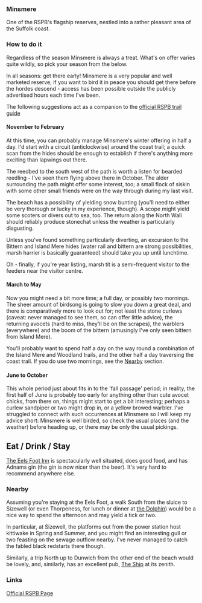 ### Minsmere

One of the RSPB's flagship reserves, nestled into a rather pleasant
area of the Suffolk coast.

### How to do it

Regardless of the season Minsmere is always a treat. What's on offer
varies quite wildly, so pick your season from the below.

In all seasons: get there early! Minsmere is a very popular and well
marketed reserve; if you want to bird it in peace you should get there
before the hordes descend - access has been possible outside the publicly
advertised hours each time I've been.

The following suggestions act as a companion to the [official RSPB
trail
guide](https://www.rspb.org.uk/globalassets/downloads/documents/reserves/minsmere-trail-guide.pdf)

#### November to February

At this time, you can probably manage Minsmere's winter offering in
half a day. I'd start with a circuit (anticlockwise) around the coast
trail; a quick scan from the hides should be enough to establish if
there's anything more exciting than lapwings out there.

The reedbed to the south west of the path is worth a listen for
bearded reedling - I've seen them flying above there in October. The
alder surrounding the path might offer some interest, too; a small
flock of siskin with some other small friends were on the way through
during my last visit.

The beach has a possibility of yielding snow bunting (you'll need to
either be very thorough or lucky in my experience, though). A scope
might yield some scoters or divers out to sea, too. The return along
the North Wall should reliably produce stonechat unless the weather is
particularly disgusting.

Unless you've found something particularly diverting, an excursion to
the Bittern and Island Mere hides (water rail and bittern are strong
possibilities, marsh harrier is basically guaranteed) should take
you up until lunchtime.

Oh - finally, if you're year listing, marsh tit is a semi-frequent
visitor to the feeders near the visitor centre.

#### March to May

Now you might need a bit more time; a full day, or possibly two
mornings. The sheer amount of birdsong is going to slow you down a
great deal, and there is comparatively more to look out for; not least
the stone curlews (caveat: never managed to see them, so can offer
little advice), the returning avocets (hard to miss, they'll be on the
scrapes), the warblers (everywhere) and the boom of the bittern
(amusingly I've only seen bittern from Island Mere).

You'll probably want to spend half a day on the way round a
combination of the Island Mere and Woodland trails, and the other half
a day traversing the coast trail. If you do use two mornings, see the
[Nearby](Nearby) section.

#### June to October

This whole period just about fits in to the 'fall passage' period; in
reality, the first half of June is probably too early for anything
other than cute avocet chicks, from there on, things might start to
get a bit interesting; perhaps a curlew sandpiper or two might drop
in, or a yellow browed warbler. I've struggled to connect with such
occurrences at Minsmere so I will keep my advice short: Minsmere is
well birded, so check the usual places (and the weather) before
heading up, or there may be only the usual pickings.

## Eat / Drink / Stay

[The Eels Foot Inn](http://www.theeelsfootinn.co.uk/) is spectacularly
well situated, does good food, and has Adnams gin (the gin is now
nicer than the beer). It's very hard to recommend anywhere else.

### <a name="Nearby">Nearby</a>

Assuming you're staying at the Eels Foot, a walk South from the sluice
to Sizewell (or even Thorpeness, for lunch or dinner at [the
Dolphin](http://www.thorpenessdolphin.com/)) would be a nice way to
spend the afternoon and may yield a tick or two.

In particular, at Sizewell, the platforms out from the power station
host kittiwake in Spring and Summer, and you might find an interesting
gull or two feasting on the sewage outflow nearby. I've never managed
to catch the fabled black redstarts there though.

Similarly, a trip North up to Dunwich from the other end of the beach
would be lovely, and, similarly, has an excellent pub, [The
Ship](http://www.shipatdunwich.co.uk/) at its zenith.

### Links

[Official RSPB Page](https://www.rspb.org.uk/reserves-and-events/reserves-a-z/minsmere/)